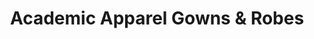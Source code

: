 ---
title: "Academic Apparel Gowns & Robes"
url: /salt-river-cape-town/academic-apparel-gowns-und-robes/
shop: Kleidung
---